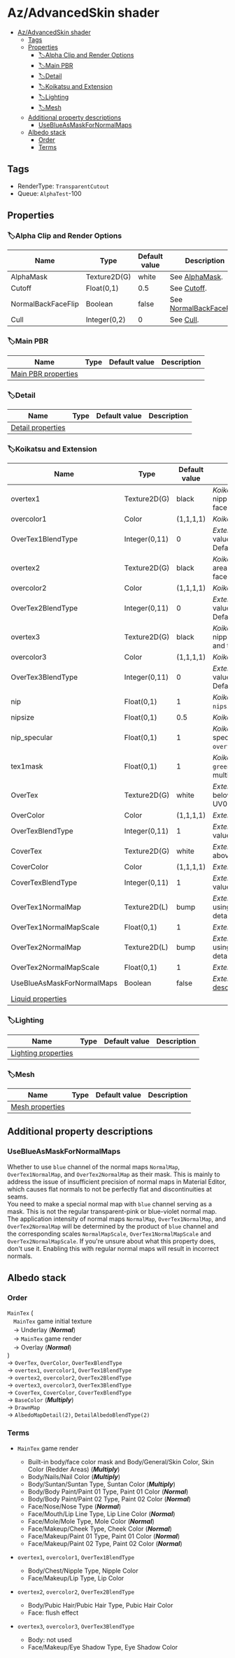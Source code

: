 # Az/AdvancedSkin shader

- [Az/AdvancedSkin shader](#azadvancedskin-shader)
  - [Tags](#tags)
  - [Properties](#properties)
    - [🏷️Alpha Clip and Render Options](#️alpha-clip-and-render-options)
    - [🏷️Main PBR](#️main-pbr)
    - [🏷️Detail](#️detail)
    - [🏷️Koikatsu and Extension](#️koikatsu-and-extension)
    - [🏷️Lighting](#️lighting)
    - [🏷️Mesh](#️mesh)
  - [Additional property descriptions](#additional-property-descriptions)
    - [UseBlueAsMaskForNormalMaps](#useblueasmaskfornormalmaps)
  - [Albedo stack](#albedo-stack)
    - [Order](#order)
    - [Terms](#terms)

## Tags
- RenderType: `TransparentCutout`
- Queue: `AlphaTest`-100

## Properties
### 🏷️Alpha Clip and Render Options
| Name               | Type         | Default value | Description                                                                                                    |
| ------------------ | ------------ | ------------- | -------------------------------------------------------------------------------------------------------------- |
| AlphaMask          | Texture2D(G) | white         | See [AlphaMask](../common/alpha_clip_and_render_options_property_descriptions.md#alphamask).                   |
| Cutoff             | Float(0,1)   | 0.5           | See [Cutoff](../common/alpha_clip_and_render_options_property_descriptions.md#cutoff).                         |
| NormalBackFaceFlip | Boolean      | false         | See [NormalBackFaceFlip](../common/alpha_clip_and_render_options_property_descriptions.md#normalbackfaceflip). |
| Cull               | Integer(0,2) | 0             | See [Cull](../common/alpha_clip_and_render_options_property_descriptions.md#cull).                             |

### 🏷️Main PBR
| Name                                          | Type | Default value | Description |
| --------------------------------------------- | ---- | ------------- | ----------- |
| [Main PBR properties](main_pbr_properties.md) |      |               |             |

### 🏷️Detail           
| Name                                      | Type | Default value | Description |
| ----------------------------------------- | ---- | ------------- | ----------- |
| [Detail properties](detail_properties.md) |      |               |             |

### 🏷️Koikatsu and Extension
| Name                                      | Type          | Default value | Description                                                                                                                                                                                             |
| ----------------------------------------- | ------------- | ------------- | ------------------------------------------------------------------------------------------------------------------------------------------------------------------------------------------------------- |
| overtex1                                  | Texture2D(G)  | black         | *Koikatsu property*. Over texture for the nipples of the body and the lipstick of the face.                                                                                                             |
| overcolor1                                | Color         | (1,1,1,1)     | *Koikatsu property*. `overtex1` color tint.                                                                                                                                                             |
| OverTex1BlendType                         | Integer(0,11) | 0             | *Extension property*. `overtex1` blend type. Its value is defined by [Blend type enum for color](../common/blend_type.md#blend-type-enum-for-color). Default is ***Normal***, consistent with the game. |
| overtex2                                  | Texture2D(G)  | black         | *Koikatsu property*. Over texture for the pubic area of the body and the facial flush of the face.                                                                                                      |
| overcolor2                                | Color         | (1,1,1,1)     | *Koikatsu property*. `overtex2` color tint.                                                                                                                                                             |
| OverTex2BlendType                         | Integer(0,11) | 0             | *Extension property*. `overtex2` blend type. Its value is defined by [Blend type enum for color](../common/blend_type.md#blend-type-enum-for-color). Default is ***Normal***, consistent with the game. |
| overtex3                                  | Texture2D(G)  | black         | *Koikatsu property*. Over texture for the nipples (another one, not used) of the body and the eyeshadow of the face.                                                                                    |
| overcolor3                                | Color         | (1,1,1,1)     | *Koikatsu property*. `overtex3` color tint.                                                                                                                                                             |
| OverTex3BlendType                         | Integer(0,11) | 0             | *Extension property*. `overtex3` blend type. Its value is defined by [Blend type enum for color](../common/blend_type.md#blend-type-enum-for-color). Default is ***Normal***, consistent with the game. |
| nip                                       | Float(0,1)    | 1             | *Koikatsu property*. Enables the use of `nipsize`.                                                                                                                                                      |
| nipsize                                   | Float(0,1)    | 0.5           | *Koikatsu property*. The nip/lip size.                                                                                                                                                                  |
| nip_specular                              | Float(0,1)    | 1             | *Koikatsu property*. Controls the nip/lip specular intensity, which is defined in `overtex1` `green` channel.                                                                                           |
| tex1mask                                  | Float(0,1)    | 1             | *Koikatsu property*. Whether to use `red` and `green` channels of `overtex1` to mask and multiply with `overcolor1` to get the final color.                                                             |
| OverTex                                   | Texture2D(G)  | white         | *Extension property*. A custom over texture below `overtex1`, `overtex2`, `overtex3`, using UV0.                                                                                                        |
| OverColor                                 | Color         | (1,1,1,1)     | *Extension property*. `OverTex` color tint.                                                                                                                                                             |
| OverTexBlendType                          | Integer(0,11) | 1             | *Extension property*. `OverTex` blend type. Its value is defined by [Blend type enum for color](../common/blend_type.md#blend-type-enum-for-color).                                                     |
| CoverTex                                  | Texture2D(G)  | white         | *Extension property*. A custom cover texture above all over textures, using UV0.                                                                                                                        |
| CoverColor                                | Color         | (1,1,1,1)     | *Extension property*. `CoverTex` color tint.                                                                                                                                                            |
| CoverTexBlendType                         | Integer(0,11) | 1             | *Extension property*. `CoverTex` blend type. Its value is defined by [Blend type enum for color](../common/blend_type.md#blend-type-enum-for-color).                                                    |
| OverTex1NormalMap                         | Texture2D(L)  | bump          | *Extension property*. An extra normal map using UV1 (the UV of `overtex1`) to create details for the nip/lip.                                                                                           |
| OverTex1NormalMapScale                    | Float(0,1)    | 1             | *Extension property*. `OverTex1NormalMap` scale.                                                                                                                                                        |
| OverTex2NormalMap                         | Texture2D(L)  | bump          | *Extension property*. An extra normal map using UV2 (the UV of `overtex2`) to create details for the pubic area.                                                                                        |
| OverTex2NormalMapScale                    | Float(0,1)    | 1             | *Extension property*. `OverTex2NormalMap` scale.                                                                                                                                                        |
| UseBlueAsMaskForNormalMaps                | Boolean       | false         | *Extension property*. See [Additional property descriptions/UseBlueAsMaskForNormalMaps](#useblueasmaskfornormalmaps).                                                                                   |
| [Liquid properties](liquid_properties.md) |               |               |                                                                                                                                                                                                         |

### 🏷️Lighting
| Name                                          | Type | Default value | Description |
| --------------------------------------------- | ---- | ------------- | ----------- |
| [Lighting properties](lighting_properties.md) |      |               |             |

### 🏷️Mesh
| Name                                  | Type | Default value | Description |
| ------------------------------------- | ---- | ------------- | ----------- |
| [Mesh properties](mesh_properties.md) |      |               |             |

## Additional property descriptions
### UseBlueAsMaskForNormalMaps
Whether to use `blue` channel of the normal maps `NormalMap`, `OverTex1NormalMap`, and `OverTex2NormalMap` as their mask. This is mainly to address the issue of insufficient precision of normal maps in Material Editor, which causes flat normals to not be perfectly flat and discontinuities at seams.  
You need to make a special normal map with `blue` channel serving as a mask. This is not the regular transparent-pink or blue-violet normal map. The application intensity of normal maps `NormalMap`, `OverTex1NormalMap`, and `OverTex2NormalMap` will be determined by the product of `blue` channel and the corresponding scales `NormalMapScale`, `OverTex1NormalMapScale` and `OverTex2NormalMapScale`. If you're unsure about what this property does, don't use it. Enabling this with regular normal maps will result in incorrect normals.

## Albedo stack 
### Order
`MainTex` (  
&#x3000;`MainTex` game initial texture  
&#x3000;-> Underlay (***Normal***)  
&#x3000;-> `MainTex` game render  
&#x3000;-> Overlay (***Normal***)  
)   
-> `OverTex`, `OverColor`, `OverTexBlendType`  
-> `overtex1`, `overcolor1`, `OverTex1BlendType`  
-> `overtex2`, `overcolor2`, `OverTex2BlendType`  
-> `overtex3`, `overcolor3`, `OverTex3BlendType`  
-> `CoverTex`, `CoverColor`, `CoverTexBlendType`  
-> `BaseColor` (***Multiply***)  
-> `DrawnMap`  
-> `AlbedoMapDetail(2)`, `DetailAlbedoBlendType(2)`

### Terms
- `MainTex` game render
  - Built-in body/face color mask and Body/General/Skin Color, Skin Color (Redder Areas) (***Multiply***)   
  - Body/Nails/Nail Color (***Multiply***)
  - Body/Suntan/Suntan Type, Suntan Color (***Multiply***)
  - Body/Body Paint/Paint 01 Type, Paint 01 Color (***Normal***)
  - Body/Body Paint/Paint 02 Type, Paint 02 Color (***Normal***)
  - Face/Nose/Nose Type (***Normal***)
  - Face/Mouth/Lip Line Type, Lip Line Color (***Normal***)
  - Face/Mole/Mole Type, Mole Color (***Normal***)
  - Face/Makeup/Cheek Type, Cheek Color (***Normal***)
  - Face/Makeup/Paint 01 Type, Paint 01 Color (***Normal***)
  - Face/Makeup/Paint 02 Type, Paint 02 Color (***Normal***)

- `overtex1`, `overcolor1`, `OverTex1BlendType`
  - Body/Chest/Nipple Type, Nipple Color
  - Face/Makeup/Lip Type, Lip Color

- `overtex2`, `overcolor2`, `OverTex2BlendType`  
  - Body/Pubic Hair/Pubic Hair Type, Pubic Hair Color
  - Face: flush effect

- `overtex3`, `overcolor3`, `OverTex3BlendType`
  - Body: not used
  - Face/Makeup/Eye Shadow Type, Eye Shadow Color
